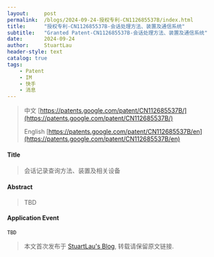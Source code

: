 ```yaml
---
layout:     post
permalink:  /blogs/2024-09-24-授权专利-CN112685537B/index.html
title:      "授权专利-CN112685537B-会话处理方法、装置及通信系统"
subtitle:   "Granted Patent-CN112685537B-会话处理方法、装置及通信系统"
date:       2024-09-24
author:     StuartLau
header-style: text
catalog: true
tags:
    - Patent
    - IM
    - 快手
    - 消息
---
```

> 中文 [https://patents.google.com/patent/CN112685537B/](https://patents.google.com/patent/CN112685537B/)
>
> English [https://patents.google.com/patent/CN112685537B/en](https://patents.google.com/patent/CN112685537B/en)

#### Title
> 会话记录查询方法、装置及相关设备










#### Abstract
> TBD








#### Application Event
```
TBD
```
> 本文首次发布于 [StuartLau's Blog](https://stuartlau.github.io), 
转载请保留原文链接.
